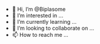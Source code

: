 - 👋 Hi, I’m @Biplasome
- 👀 I’m interested in ...
- 🌱 I’m currently learning ...
- 💞️ I’m looking to collaborate on ...
- 📫 How to reach me ...

<!---
Biplasome/Biplasome is a ✨ special ✨ repository because its `README.md` (this file) appears on your GitHub profile.
You can click the Preview link to take a look at your changes.
--->
